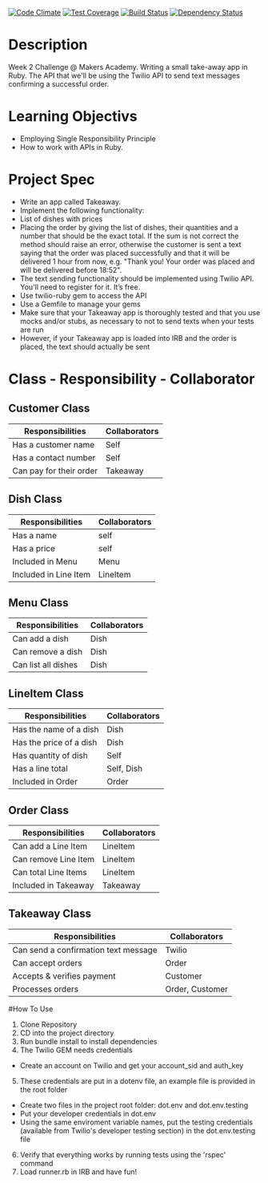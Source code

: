 [![Code Climate](https://codeclimate.com/github/zrasool88/Takeaway-App/badges/gpa.svg)](https://codeclimate.com/github/zrasool88/Takeaway-App) [![Test Coverage](https://codeclimate.com/github/zrasool88/Takeaway-App/badges/coverage.svg)](https://codeclimate.com/github/zrasool88/Takeaway-App) [![Build Status](https://travis-ci.org/zrasool88/Takeaway-App.svg)](https://travis-ci.org/zrasool88/Takeaway-App) [![Dependency Status](https://gemnasium.com/zrasool88/Takeaway-App.svg)](https://gemnasium.com/zrasool88/Takeaway-App)

# Description
	
Week 2 Challenge @ Makers Academy. Writing a small take-away app in Ruby. The API that we'll be using the Twilio API to send text messages confirming a successful order.

# Learning Objectivs

* Employing Single Responsibility Principle
* How to work with APIs in Ruby. 

# Project Spec

* Write an app called Takeaway.
* Implement the following functionality:
 * List of dishes with prices
 * Placing the order by giving the list of dishes, their quantities and a number that should be the exact total. If the sum is not correct the method should raise an error, otherwise the customer is sent a text saying that the order was placed successfully and that it will be delivered 1 hour from now, e.g. "Thank you! Your order was placed and will be delivered before 18:52".
 * The text sending functionality should be implemented using Twilio API. You'll need to register for it. It’s free.
* Use twilio-ruby gem to access the API
* Use a Gemfile to manage your gems
* Make sure that your Takeaway app is thoroughly tested and that you use mocks and/or stubs, as necessary to not to send texts when your tests are run
* However, if your Takeaway app is loaded into IRB and the order is placed, the text should actually be sent

# Class - Responsibility - Collaborator

## Customer Class
Responsibilities        | Collaborators
----------------        | -------------
Has a customer name     | Self
Has a contact number    | Self
Can pay for their order | Takeaway

## Dish Class
Responsibilities      | Collaborators
----------------      | -------------
Has a name            | self
Has a price           | self
Included in Menu      | Menu
Included in Line Item | LineItem

## Menu Class
Responsibilities      | Collaborators
----------------      | -------------
Can add a dish        | Dish
Can remove a dish     | Dish
Can list all dishes   | Dish

## LineItem Class
Responsibilities        | Collaborators
----------------        | -------------
Has the name of a dish  | Dish
Has the price of a dish | Dish
Has quantity of dish    | Self
Has a line total        | Self, Dish
Included in Order       | Order

## Order Class
Responsibilities      | Collaborators
----------------      | -------------
Can add a Line Item   | LineItem
Can remove Line Item  | LineItem
Can total Line Items  | LineItem
Included in Takeaway  | Takeaway

## Takeaway Class
Responsibilities                      | Collaborators
----------------                      | -------------
Can send a confirmation text message  | Twilio
Can accept orders                     | Order
Accepts & verifies payment            | Customer
Processes orders                      | Order, Customer

#How To Use
1. Clone Repository
2. CD into the project directory
3. Run bundle install to install dependencies
4. The Twilio GEM needs credentials
  - Create an account on Twilio and get your account_sid and auth_key
5. These credentials are put in a dotenv file, an example file is provided in the root folder
  - Create two files in the project root folder: dot.env and dot.env.testing
  - Put your developer credentials in dot.env
  - Using the same enviroment variable names, put the testing credentials (available from Twilio's developer testing section) in the dot.env.testing file
6. Verify that everything works by running tests using the 'rspec' command
7. Load runner.rb in IRB and have fun!
